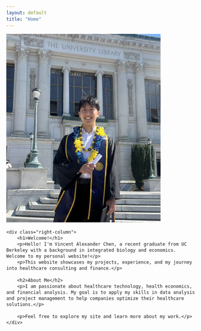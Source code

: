 ```yaml
---
layout: default
title: "Home"
---
```


<div class="container">
    <div class="left-column">
        <!-- Use hardcoded URL as a test -->
        <img src="/assets/images/profile.jpg" alt="Vincent Alexander Chen" class="profile-img">
    </div>

    <div class="right-column">
        <h1>Welcome!</h1>
        <p>Hello! I'm Vincent Alexander Chen, a recent graduate from UC Berkeley with a background in integrated biology and economics. Welcome to my personal website!</p>
        <p>This website showcases my projects, experience, and my journey into healthcare consulting and finance.</p>
        
        <h2>About Me</h2>
        <p>I am passionate about healthcare technology, health economics, and financial analysis. My goal is to apply my skills in data analysis and project management to help companies optimize their healthcare solutions.</p>
        
        <p>Feel free to explore my site and learn more about my work.</p>
    </div>
</div>

